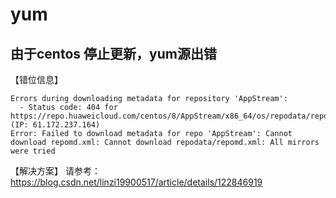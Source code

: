 # yum


## 由于centos 停止更新，yum源出错
【错位信息】
```log
Errors during downloading metadata for repository 'AppStream':
  - Status code: 404 for https://repo.huaweicloud.com/centos/8/AppStream/x86_64/os/repodata/repomd.xml (IP: 61.172.237.164)
Error: Failed to download metadata for repo 'AppStream': Cannot download repomd.xml: Cannot download repodata/repomd.xml: All mirrors were tried

```

【解决方案】
请参考：https://blog.csdn.net/linzi19900517/article/details/122846919

